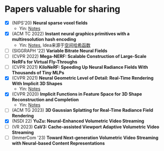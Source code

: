 # Papers valuable for sharing
- [x] (NIPS'20) **Neural sparse voxel fields**
  * Yin: [Notes](https://yindaheng98.github.io/%E5%9B%BE%E5%BD%A2%E5%AD%A6/Nerf%E5%8A%A0%E9%80%9F.html#nips-20-neural-sparse-voxel-fields)
- [x] (ACM TC 2022) **Instant neural graphics primitives with a multiresolution hash encoding**
  * Yin: [Notes](https://yindaheng98.github.io/%E5%9B%BE%E5%BD%A2%E5%AD%A6/Nerf%E5%8A%A0%E9%80%9F.html#%E9%92%88%E5%AF%B9%E4%B8%8A%E8%BF%B0%E5%8A%A3%E5%8A%BF%E8%BF%9B%E4%B8%80%E6%AD%A5%E4%BC%98%E5%8C%96-acm-tc-2022-instant-neural-graphics-primitives-with-a-multiresolution-hash-encoding), Idea来源于[空间哈希函数](https://yindaheng98.github.io/%E5%9B%BE%E5%BD%A2%E5%AD%A6/%E7%A9%BA%E9%97%B4%E5%93%88%E5%B8%8C.html)
- [ ] (SIGGRAPH '22) **Variable Bitrate Neural Fields**
- [ ] (CVPR 2022) **Mega-NERF: Scalable Construction of Large-Scale NeRFs for Virtual Fly-Throughs**
- [ ] (CVPR 2021) **KiloNeRF: Speeding Up Neural Radiance Fields With Thousands of Tiny MLPs**
- [x] (CVPR 2021) **Neural Geometric Level of Detail: Real-Time Rendering With Implicit 3D Shapes**
  * Yin: [Notes](https://yindaheng98.github.io/%E5%9B%BE%E5%BD%A2%E5%AD%A6/NeuralSDF.html#cvpr-2021-neural-geometric-level-of-detail-real-time-rendering-with-implicit-3d-shapes)
- [x] (CVPR 2020) **Implicit Functions in Feature Space for 3D Shape Reconstruction and Completion**
  * Yin: [Notes](https://yindaheng98.github.io/%E5%9B%BE%E5%BD%A2%E5%AD%A6/NeuralSDF.html#cvpr-2020-implicit-functions-in-feature-space-for-3d-shape-reconstruction-and-completion)
- [ ] (ACM TG 2023) **3D Gaussian Splatting for Real-Time Radiance Field Rendering**
- [x] (NSDI 22) **YuZu: Neural-Enhanced Volumetric Video Streaming**
- [ ] (VR 2023) **CaV3: Cache-assisted Viewport Adaptive Volumetric Video Streaming**
- [ ] (ImmerCom '23) **Toward Next-generation Volumetric Video Streaming with Neural-based Content Representations**
